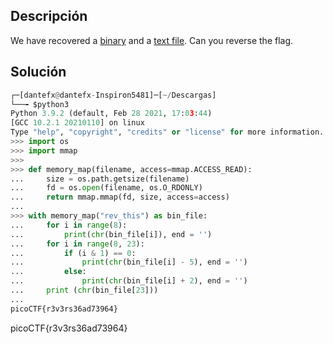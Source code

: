 ## Descripción
We have recovered a [binary](https://jupiter.challenges.picoctf.org/static/7aa5f383ec616fe9d72c2ffe1fabd0d9/rev) and a [text file](https://jupiter.challenges.picoctf.org/static/7aa5f383ec616fe9d72c2ffe1fabd0d9/rev_this). Can you reverse the flag.
## Solución

``` python
┌─[dantefx@dantefx-Inspiron5481]─[~/Descargas]
└──╼ $python3
Python 3.9.2 (default, Feb 28 2021, 17:03:44) 
[GCC 10.2.1 20210110] on linux
Type "help", "copyright", "credits" or "license" for more information.
>>> import os
>>> import mmap
>>> 
>>> def memory_map(filename, access=mmap.ACCESS_READ):
...     size = os.path.getsize(filename)
...     fd = os.open(filename, os.O_RDONLY)
...     return mmap.mmap(fd, size, access=access)
... 
>>> with memory_map("rev_this") as bin_file:
...     for i in range(8):
...         print(chr(bin_file[i]), end = '')
...     for i in range(8, 23):
...         if (i & 1) == 0:
...             print(chr(bin_file[i] - 5), end = '')
...         else:
...             print(chr(bin_file[i] + 2), end = '')
...     print (chr(bin_file[23]))
... 
picoCTF{r3v3rs36ad73964}

```

picoCTF{r3v3rs36ad73964}
